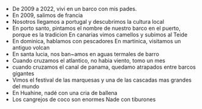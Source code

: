 - De 2009 a 2022, vivi en un barco con mis pades.
- En 2009, salimos de francia
- Nosotros llegamos a portugal y descubrimos la cultura local
- En porto santo, pintamos el nombre de nuestro barco en el puerto, porque es la tradicion
  En canarias vimos camellos y subimos al Teide
- En dominica, hablamos con pescadores
  En martinica, visitamos un antiguo volcan
- En santa lucia, nos ban~amos en aguas termales de barro
- Cuando cruzamos el atlantico, no habia viento, tomo un mes
- cuando cruzamos el canal de panama, quedamo atrapados entre barcos gigantes
- Vimos el festival de las marquesas y una de las cascadas mas grandes del mundo
- En Huahine, nadé con una cria de ballena
- Los cangrejos de coco son enormes
  Nade con tiburones